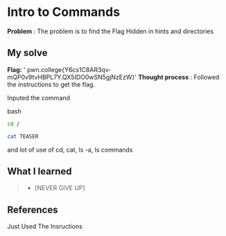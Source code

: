 



# Intro to Commands 

**Problem** : The problem is to find the Flag Hidden in hints and directories

## My solve

**Flag:** ' pwn.college{Y6cs1C8AR3qv-mQP0v9tvHBPL7Y.QX5IDO0wSN5gjNzEzW}'
**Thought process** :   Followed the instructions  to get the flag.

Inputed the command


bash
```bash
cd /

cat TEASER

```
and lot of use of cd, cat, ls -a, ls commands 


## What I learned
>* [NEVER GIVE UP]
## References
Just Used The Insructions
